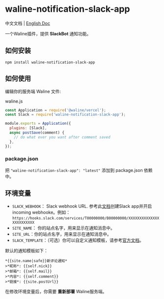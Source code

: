 # waline-notification-slack-app

中文文档 | [English Doc](./README.md)

一个Waline插件，提供 **SlackBot** 通知功能。

## 如何安装
```shell
npm install waline-notification-slack-app
```

## 如何使用
编辑你的服务端 Waline 文件:

waline.js
```js
const Application = require('@waline/vercel');
const Slack = require('waline-notification-slack-app');

module.exports = Application({
  plugins: [Slack],
  async postSave(comment) {
    // do what ever you want after comment saved
  },
});
```

### package.json
把 `"waline-notification-slack-app": "latest"` 添加到 package.json 依赖中。


## 环境变量

- `SLACK_WEBHOOK`： Slack webhook URL. 参考此[文档](https://api.slack.com/messaging/webhooks)创建Slack app并开启incoming webhooke。例如：`https://hooks.slack.com/services/T00000000/B00000000/XXXXXXXXXXXXXXXXXXXXXXXX`
- `SITE_NAME`： 你的站点名字，用来显示在通知消息中。
- `SITE_URL`：你的站点名字，用来显示在通知消息中。
- `SLACK_TEMPLATE`：（可选）你可以自定义通知模板，请参考[官方文档](https://waline.js.org/guide/features/notification.html#%E9%80%9A%E7%9F%A5%E6%A8%A1%E6%9D%BF)。

默认的通知模板如下：
```shell
*{{site.name|safe}}新评论通知*
>*昵称*: {{self.nick}}
>*邮箱*: {{self.mail}}
>*内容*: {{self.comment}}
>*链接*: {{site.postUrl}}
```

在修改环境变量后，你需要 **重新部署** Waline服务端。
